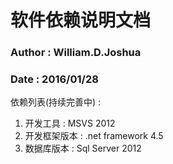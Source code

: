 # 软件依赖说明文档

### Author : William.D.Joshua
### Date : 2016/01/28

依赖列表(持续完善中) :

1. 开发工具 : MSVS 2012
2. 开发框架版本 : .net framework 4.5
3. 数据库版本 : Sql Server 2012
